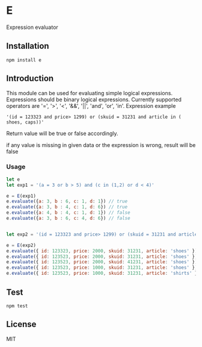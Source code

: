 # E

Expression evaluator


## Installation
`npm install e`

## Introduction
This module can be used for evaluating simple logical expressions. Expressions should be binary logical expressions. 
Currently supported operators are '=', '>', '<', '&&', '||', 'and', 'or', 'in'.
Expression example

`'(id = 123323 and price> 1299) or (skuid = 31231 and article in ( shoes, caps))'`

Return value will be true or false accordingly.

if any value is missing in given data or the expression is wrong, result will be false


### Usage

```javascript
let e
let exp1 = '(a = 3 or b > 5) and (c in (1,2) or d < 4)'

e = E(exp1)
e.evaluate({a: 3, b : 6, c: 1, d: 1}) // true
e.evaluate({a: 3, b : 4, c: 1, d: 6}) // true 
e.evaluate({a: 4, b : 4, c: 1, d: 1}) // false
e.evaluate({a: 3, b : 6, c: 4, d: 6}) // false


let exp2 = '(id = 123323 and price> 1299) or (skuid = 31231 and article in ( shoes, caps))'

e = E(exp2)
e.evaluate({ id: 123323, price: 2000, skuid: 31231, article: 'shoes' }) // true
e.evaluate({ id: 123523, price: 2000, skuid: 31231, article: 'shoes' }) // true
e.evaluate({ id: 123523, price: 2000, skuid: 41231, article: 'shoes' }) // false
e.evaluate({ id: 123523, price: 1000, skuid: 31231, article: 'shoes' }) // true
e.evaluate({ id: 123523, price: 1000, skuid: 31231, article: 'shirts' }) // false`
```


## Test

`npm test`



## License

MIT
